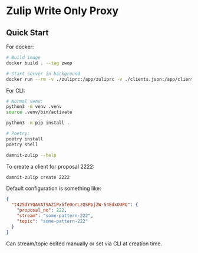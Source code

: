 # Zulip Write Only Proxy

## Quick Start

For docker:

```sh
# Build image
docker build . --tag zwop

# Start server in background
docker run --rm -v ./zuliprc:/app/zuliprc -v ./clients.json:/app/clients.json -p 8080:8000 -d zwop
```

For CLI:

```sh
# Normal venv:
python3 -m venv .venv
source .venv/bin/activate

python3 -m pip install .

# Poetry:
poetry install
poetry shell

damnit-zulip --help
```

To create a client for proposal 2222:

```sh
damnit-zulip create 2222
```

Default configuration is something like:

```json
{
  "t425dYYQAVAT9AZiPx5fe0nrLzQSPpjZW-54EdxOUPQ": {
    "proposal_no": 222,
    "stream": "some-pattern-222",
    "topic": "some-pattern-222"
  }
}
```

Can stream/topic edited manually or set via CLI at creation time.
